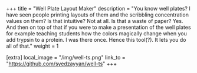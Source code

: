 +++
title = "Well Plate Layout Maker"
description = "You know well plates? I have seen people printing layouts of them and the scribbling concentration values on them? Is that intuitive? Not at all. Is that a waste of paper? Yes. And then on top of that if you were to make a presentation of the well plates for example teaching students how the colors magically change when you add trypsin to a protein. I was there once. Hence this tool(?). It lets you do all of that."
weight = 1

[extra]
local_image = "/img/well-ts.png"
link_to = "https://github.com/syedzayyan/well-ts"
+++
